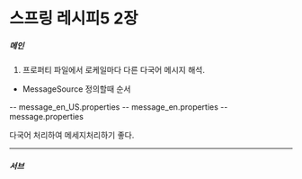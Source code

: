 # 스프링 레시피5 2장

##### 메인

1. 프로퍼티 파일에서 로케일마다 다른 다국어 메시지 해석.

- MessageSource 정의할때 순서

-- message_en_US.properties
-- message_en.properties
-- message.properties

다국어 처리하여 메세지처리하기 좋다.

--- 

##### 서브
